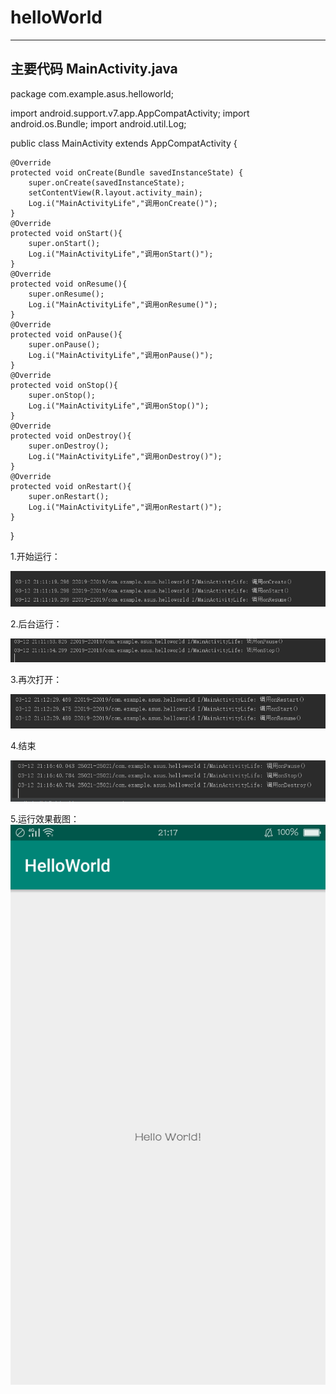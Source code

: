 # helloWorld
-------------------------------------------------------------
主要代码
MainActivity.java
------------------------
package com.example.asus.helloworld;

import android.support.v7.app.AppCompatActivity;
import android.os.Bundle;
import android.util.Log;

public class MainActivity extends AppCompatActivity {

    @Override
    protected void onCreate(Bundle savedInstanceState) {
        super.onCreate(savedInstanceState);
        setContentView(R.layout.activity_main);
        Log.i("MainActivityLife","调用onCreate()");
    }
    @Override
    protected void onStart(){
        super.onStart();
        Log.i("MainActivityLife","调用onStart()");
    }
    @Override
    protected void onResume(){
        super.onResume();
        Log.i("MainActivityLife","调用onResume()");
    }
    @Override
    protected void onPause(){
        super.onPause();
        Log.i("MainActivityLife","调用onPause()");
    }
    @Override
    protected void onStop(){
        super.onStop();
        Log.i("MainActivityLife","调用onStop()");
    }
    @Override
    protected void onDestroy(){
        super.onDestroy();
        Log.i("MainActivityLife","调用onDestroy()");
    }
    @Override
    protected void onRestart(){
        super.onRestart();
        Log.i("MainActivityLife","调用onRestart()");
    }
}


1.开始运行：

![image](https://github.com/Peiqiye/image/blob/master/图片1.png)

2.后台运行：

![image](https://github.com/Peiqiye/image/blob/master/图片2.png)

3.再次打开：

![image](https://github.com/Peiqiye/image/blob/master/图片3.png)

4.结束

![image](https://github.com/Peiqiye/image/blob/master/图片4.png)

5.运行效果截图：
![image](https://github.com/Peiqiye/image/blob/master/图片5.png)

